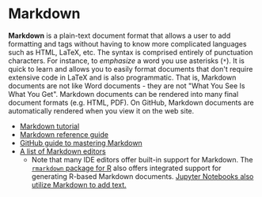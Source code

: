 # Markdown

**Markdown** is a plain-text document format that allows a user to add formatting and tags without having to know more complicated languages such as HTML, LaTeX, etc. The syntax is comprised entirely of punctuation characters. For instance, to *emphasize* a word you use asterisks (`*`). It is quick to learn and allows you to easily format documents that don't require extensive code in LaTeX and is also programmatic. That is, Markdown documents are not like Word documents - they are not "What You See Is What You Get". Markdown documents can be rendered into many final document formats (e.g. HTML, PDF). On GitHub, Markdown documents are automatically rendered when you view it on the web site.

* [Markdown tutorial](http://commonmark.org/help/tutorial/)
* [Markdown reference guide](http://commonmark.org/help/)
* [GitHub guide to mastering Markdown](https://guides.github.com/features/mastering-markdown/)
* [A list of Markdown editors](https://medium.com/@vilcins/best-markdown-editors-abf8d5250cee)
    * Note that many IDE editors offer built-in support for Markdown. The [`rmarkdown` package for R](http://rmarkdown.rstudio.com/) also offers integrated support for generating R-based Markdown documents. [Jupyter Notebooks also utilize Markdown to add text.](http://jupyter-notebook.readthedocs.io/en/latest/examples/Notebook/Working%20With%20Markdown%20Cells.html)

